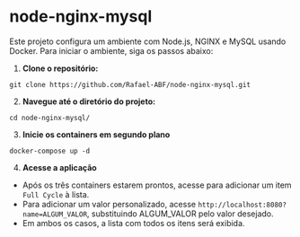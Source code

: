 # node-nginx-mysql

Este projeto configura um ambiente com Node.js, NGINX e MySQL usando Docker. Para iniciar o ambiente, siga os passos abaixo:

1. **Clone o repositório:**

```
git clone https://github.com/Rafael-ABF/node-nginx-mysql.git
```

2. **Navegue até o diretório do projeto:**

```
cd node-nginx-mysql/
```

3. **Inicie os containers em segundo plano**

```
docker-compose up -d
```

4. **Acesse a aplicação**
 - Após os três containers estarem prontos, acesse  para adicionar um item `Full Cycle` à lista.
 - Para adicionar um valor personalizado, acesse `http://localhost:8080?name=ALGUM_VALOR`, substituindo ALGUM_VALOR pelo valor desejado.
 - Em ambos os casos, a lista com todos os itens será exibida.
